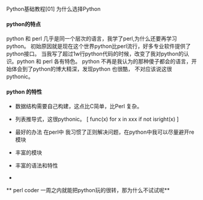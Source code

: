 Python基础教程[01] 为什么选择Python

#### python的特点
python 和 perl 几乎是同一个层次的语言，我学了perl,为什么还要再学习python。
初始原因就是现在这个世界python比perl流行，好多专业软件提供了python接口。
当我写了超过1w行python代码的时候，改变了我对python的认识。python 和 perl 各有特色。
python 不再是我认为的那种傻子都会的语言，开始体会到了python的博大精深，发现python 也很酷，
不对应该说这很pythonic。

#### python 的特性
- 数据结构需要自己构建，这点比C简单，比Perl 复杂。

- 列表推导式，这很pythonic。
[ func(x) for x in xxx if not isright(x) ]

- 最好的办法
在perl中 我习惯了正则解决问题，在python中我可以尽量避开re模块

- 丰富的模块

- 丰富的语法和特性
-


** perl coder 一周之内就能把python玩的很转，那为什么不试试呢** 
